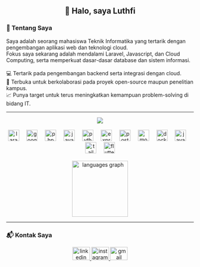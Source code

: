 <h2 align="center">👋 Halo, saya Luthfi</h2>

### 📖 Tentang Saya

<p align="left">Saya adalah seorang mahasiswa Teknik Informatika yang tertarik dengan pengembangan aplikasi web dan teknologi cloud.<br>Fokus saya sekarang adalah mendalami Laravel, Javascript, dan Cloud Computing, serta memperkuat dasar-dasar database dan sistem informasi.<br><br>💻 Tertarik pada pengembangan backend serta integrasi dengan cloud.<br>🤝 Terbuka untuk berkolaborasi pada proyek open-source maupun penelitian kampus.<br>📈 Punya target untuk terus meningkatkan kemampuan problem-solving di bidang IT.</p>

---

<div align="center">
  <img src="https://visitor-badge.laobi.icu/badge?page_id=luthfimubarok71.luthfimubarok71&"  />
</div>
<br>
<div align="center">
  <img src="https://cdn.jsdelivr.net/gh/devicons/devicon/icons/laravel/laravel-original.svg" height="30" alt="laravel logo"  />
  <img width="12" />
  <img src="https://cdn.jsdelivr.net/gh/devicons/devicon/icons/googlecloud/googlecloud-original.svg" height="30" alt="googlecloud logo"  />
  <img width="12" />
  <img src="https://cdn.jsdelivr.net/gh/devicons/devicon/icons/php/php-original.svg" height="30" alt="php logo"  />
  <img width="12" />
  <img src="https://skillicons.dev/icons?i=js" height="30" alt="javascript logo"  />
  <img width="12" />
  <img src="https://cdn.jsdelivr.net/gh/devicons/devicon/icons/python/python-original.svg" height="30" alt="python logo"  />
  <img width="12" />
  <img src="https://skillicons.dev/icons?i=express" height="30" alt="express logo"  />
  <img width="12" />
  <img src="https://cdn.jsdelivr.net/gh/devicons/devicon/icons/postgresql/postgresql-original.svg" height="30" alt="postgresql logo"  />
  <img width="12" />
  <img src="https://cdn.jsdelivr.net/gh/devicons/devicon/icons/mongodb/mongodb-original.svg" height="30" alt="mongodb logo"  />
  <img width="12" />
  <img src="https://cdn.jsdelivr.net/gh/devicons/devicon/icons/docker/docker-original.svg" height="30" alt="docker logo"  />
  <img width="12" />
  <img src="https://cdn.jsdelivr.net/gh/devicons/devicon/icons/java/java-original.svg" height="30" alt="java logo"  />
  <img width="12" />
  <img src="https://cdn.jsdelivr.net/gh/devicons/devicon/icons/tailwindcss/tailwindcss-original-wordmark.svg" height="30" alt="tailwindcss logo"  />
  <img width="12" />
  <img src="https://cdn.jsdelivr.net/gh/devicons/devicon/icons/flutter/flutter-original.svg" height="30" alt="flutter logo"  />
</div>
<br>
<div align="center">
  <img src="https://github-readme-stats.vercel.app/api/top-langs?username=luthfimubarok71&locale=en&hide_title=false&layout=compact&card_width=320&langs_count=6&theme=monokai&hide_border=true" height="150" alt="languages graph"  />
</div>

---

### 📬 Kontak Saya

<div align="center">
  <a href="https://www.linkedin.com/in/luthfimubarok71/" target="_blank">
    <img src="https://raw.githubusercontent.com/maurodesouza/profile-readme-generator/master/src/assets/icons/social/linkedin/default.svg" width="47" height="35" alt="linkedin logo"  />
  </a>
  <a href="https://www.instagram.com/luthfimubarok71/" target="_blank">
    <img src="https://raw.githubusercontent.com/maurodesouza/profile-readme-generator/master/src/assets/icons/social/instagram/default.svg" width="47" height="35" alt="instagram logo"  />
  </a>
  <a href="https://mail.google.com/mail/u/0/?tf=cm&fs=1&to=luthfimubarok71@gmail.com" target="_blank">
    <img src="https://raw.githubusercontent.com/maurodesouza/profile-readme-generator/master/src/assets/icons/social/gmail/default.svg" width="47" height="35" alt="gmail logo"  />
  </a>
</div>

###
